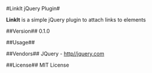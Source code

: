 #LinkIt jQuery Plugin#

**LinkIt** is a simple jQuery plugin to attach links to elements

##Version##
0.1.0

##Usage##

##Vendors##
JQuery - [http//jquery.com](http//jquery.com)

##License##
MIT License

